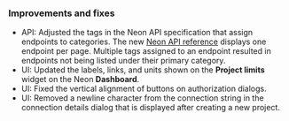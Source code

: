 ### Improvements and fixes

- API: Adjusted the tags in the Neon API specification that assign endpoints to categories. The new [Neon API reference](https://api-docs.neon.tech/reference/getting-started-with-neon-api) displays one endpoint per page. Multiple tags assigned to an endpoint resulted in endpoints not being listed under their primary category.
- UI: Updated the labels, links, and units shown on the **Project limits** widget on the Neon **Dashboard**.
- UI: Fixed the vertical alignment of buttons on authorization dialogs.
- UI: Removed a newline character from the connection string in the connection details dialog that is displayed after creating a new project.
